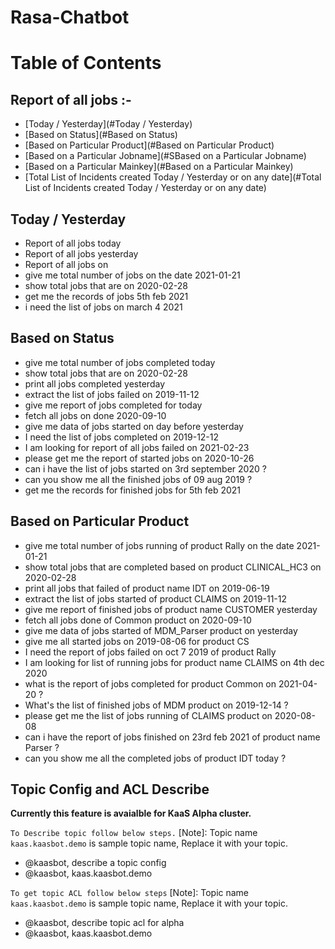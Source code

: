 # Rasa-Chatbot
# Table of Contents
## Report of all jobs :- 
- [Today / Yesterday](#Today / Yesterday)
- [Based on Status](#Based on Status)
- [Based on Particular Product](#Based on Particular Product)
- [Based on a Particular Jobname](#SBased on a Particular Jobname)
- [Based on a Particular Mainkey](#Based on a Particular Mainkey)
- [Total List of Incidents created Today / Yesterday or on any date](#Total List of Incidents created Today / Yesterday or on any date)

## Today / Yesterday
- Report of all jobs today
- Report of all jobs yesterday
- Report of all jobs on 
- give me total number of jobs on the date 2021-01-21
- show total jobs that are on 2020-02-28
- get me the records of jobs 5th feb 2021
- i need the list of jobs on march 4 2021

## Based on Status
- give me total number of jobs completed today 
- show total jobs that are on 2020-02-28 
- print all jobs completed yesterday 
- extract the list of jobs failed on 2019-11-12 
- give me report of jobs completed for today 
- fetch all jobs on done 2020-09-10 
- give me data of jobs started on day before yesterday 
- I need the list of jobs completed on 2019-12-12 
- I am looking for report of all jobs failed on 2021-02-23 
- please get me the report of started jobs on 2020-10-26 
- can i have the list of jobs started on 3rd september 2020 ?
- can you show me all the finished jobs of 09 aug 2019 ?
- get me the records for finished jobs for 5th feb 2021  


## Based on Particular Product
- give me total number of jobs running of product Rally on the date 2021-01-21 
- show total jobs that are completed based on product CLINICAL_HC3 on 2020-02-28 
- print all jobs that failed of product name IDT on 2019-06-19 
- extract the list of jobs started of product CLAIMS on 2019-11-12 
- give me report of finished jobs of product name CUSTOMER yesterday 
- fetch all jobs done of Common product on 2020-09-10 
- give me data of jobs started of MDM_Parser product on yesterday 
- give me all started jobs on 2019-08-06 for product CS 
- I need the report of jobs failed on oct 7 2019 of product Rally 
- I am looking for list of running jobs for product name CLAIMS on 4th dec 2020 
- what is the report of jobs completed for product Common on 2021-04-20 ?
- What's the list of finished jobs of MDM product on 2019-12-14 ?
- please get me the list of jobs running of CLAIMS product on 2020-08-08 
- can i have the report of jobs finished on 23rd feb 2021 of product name Parser ?
- can you show me all the completed jobs of product IDT today ?


## Topic Config and ACL Describe

**Currently this feature is avaialble for KaaS Alpha cluster.**

`To Describe topic follow below steps.` [Note]: Topic name `kaas.kaasbot.demo` is sample topic name, Replace it with your topic.
- @kaasbot, describe a topic config
- @kaasbot, kaas.kaasbot.demo


`To get topic ACL follow below steps` [Note]: Topic name `kaas.kaasbot.demo` is sample topic name, Replace it with your topic.
- @kaasbot, describe topic acl for alpha
- @kaasbot, kaas.kaasbot.demo
